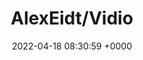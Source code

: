 ---
title: "AlexEidt/Vidio"
link: "https://github.com/AlexEidt/Vidio"
date: "2022-04-18 08:30:59 +0000"
---